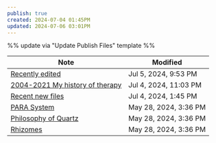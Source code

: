 ```yaml
---
publish: true
created: 2024-07-04 01:45PM
updated: 2024-07-06 03:01PM
---
```

%% update via "Update Publish Files" template %% 

| Note                                                                      | Modified              |
| ------------------------------------------------------------------------- | --------------------- |
| [Recently edited](Recently%20edited.md)                                 | Jul 5, 2024, 9:53 PM  |
| [2004-2021 My history of therapy](2004-2021%20My%20history%20of%20therapy.md) | Jul 4, 2024, 11:03 PM |
| [Recent new files](+/Recent%20new%20files.md.md)                               | Jul 4, 2024, 1:45 PM  |
| [PARA System](PARA%20System.md)                                 | May 28, 2024, 3:36 PM |
| [Philosophy of Quartz](+%20Thoughts/Philosophy%20of%20Quartz.md)               | May 28, 2024, 3:36 PM |
| [Rhizomes](../concepts/Rhizomes.md)                                       | May 28, 2024, 3:36 PM |
